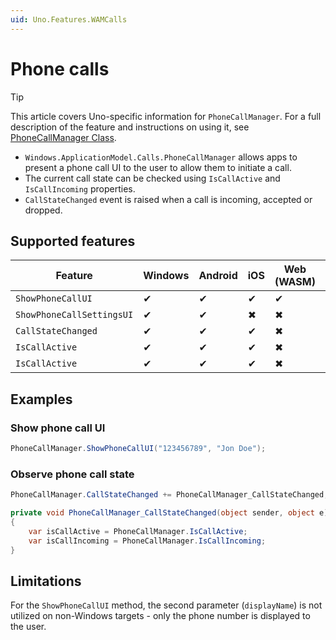 ```yaml
---
uid: Uno.Features.WAMCalls
---
```


# Phone calls

> [!TIP]
> This article covers Uno-specific information for `PhoneCallManager`. For a full description of the feature and instructions on using it, see [PhoneCallManager Class](https://learn.microsoft.com/uwp/api/windows.applicationmodel.calls.phonecallmanager).

* `Windows.ApplicationModel.Calls.PhoneCallManager` allows apps to present a phone call UI to the user to allow them to initiate a call.
* The current call state can be checked using `IsCallActive` and `IsCallIncoming` properties.
* `CallStateChanged` event is raised when a call is incoming, accepted or dropped.

## Supported features

| Feature                   | Windows | Android | iOS | Web (WASM) | macOS | Linux (Skia) | Win 7 (Skia) |
|---------------------------|---------|---------|-----|------------|-------|--------------|--------------|
| `ShowPhoneCallUI`         | ✔       | ✔       | ✔   | ✔          | ✖     | ✖            | ✖            |
| `ShowPhoneCallSettingsUI` | ✔       | ✔       | ✖   | ✖          | ✖     | ✖            | ✖            |
| `CallStateChanged`        | ✔       | ✔       | ✔   | ✖          | ✖     | ✖            | ✖            |
| `IsCallActive`            | ✔       | ✔       | ✔   | ✖          | ✖     | ✖            | ✖            |
| `IsCallActive`            | ✔       | ✔       | ✔   | ✖          | ✖     | ✖            | ✖            |

## Examples

### Show phone call UI

```csharp
PhoneCallManager.ShowPhoneCallUI("123456789", "Jon Doe");
```

### Observe phone call state

```csharp
PhoneCallManager.CallStateChanged += PhoneCallManager_CallStateChanged;

private void PhoneCallManager_CallStateChanged(object sender, object e)
{
    var isCallActive = PhoneCallManager.IsCallActive;
    var isCallIncoming = PhoneCallManager.IsCallIncoming;
}
```

## Limitations

For the `ShowPhoneCallUI` method, the second parameter (`displayName`) is not utilized on non-Windows targets - only the phone number is displayed to the user.
